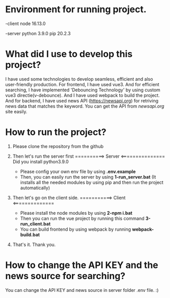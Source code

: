 # Environment for running project.

-client
node 16.13.0

-server
python 3.9.0
pip 20.2.3

# What did I use to develop this project?

I have used some technologies to develop seamless, efficient and also user-friendly production.
For frontend, I have used vue3. And for efficient searching, I have implemented 'Debouncing Technology' by using custom vue3 directie(v-debounce). And I have used webpack to build the project.
And for backend, I have used news API (https://newsapi.org) for retriving news data that matches the keyword.
You can get the API from *newsapi.org* site easily.

# How to run the project?

1. Please clone the repository from the github

2. Then let's run the server first
    ==========> Server <===============
    Did you install python3.9.0
    - Please config your own env file by using **.env.example**
    - Then, you can easily run the server by using **1-run_server.bat** (It installs all the needed modules by using pip and then run the project automatically)

3. Then let's go on the client side.
    ===========> Client <==============
    - Please install the node modules by using **2-npm i.bat**
    - Then you can run the vue project by running this command **3-run_client.bat**
    - You can build frontend by using webpack by running **webpack-build.bat**

4. That's it. Thank you.

# How to change the API KEY and the news source for searching?

You can change the API KEY and news source in server folder .env file. :)